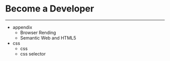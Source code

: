 # Become a Developer
***

* appendix    
  * Browser Rending  
  * Semantic Web and HTML5
* css
  * css
  * css selector



